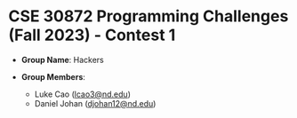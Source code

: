 # CSE 30872 Programming Challenges (Fall 2023) - Contest 1

- **Group Name**: 
Hackers

- **Group Members**: 
    - Luke Cao (lcao3@nd.edu) 
    - Daniel Johan (djohan12@nd.edu) 
